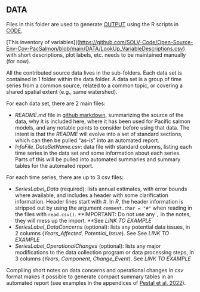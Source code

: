 ## DATA

Files in this folder are used to generate [OUTPUT](https://github.com/SOLV-Code/Open-Source-Env-Cov-PacSalmon/tree/main/OUTPUT) using the R scripts in [CODE](https://github.com/SOLV-Code/Open-Source-Env-Cov-PacSalmon/tree/main/CODE).


[This inventory of variables]((https://github.com/SOLV-Code/Open-Source-Env-Cov-PacSalmon/blob/main/DATA/LookUp_VariableDescriptions.csv) with short descriptions, plot labels, etc. needs to be maintained manually (for now).


All the contributed source data lives in the sub-folders. Each data set is contained in 1 folder within the data folder. A data set is a group of time series from a common source, related to a common topic, or covering a shared spatial extent (e.g., same watershed).

For each data set, there are 2 main files:

* *README.md* file in [github markdown](https://docs.github.com/en/get-started/writing-on-github/getting-started-with-writing-and-formatting-on-github/basic-writing-and-formatting-syntax), summarizing the source of the data, why it is included here, where it has been used for Pacific salmon models, and any notable points to consider before using that data. The intent is that the *README* will evolve into a set of standard sections, which can then be pulled "as-is" into an automated report.
* *InfoFile_DataSetName.csv*: data file with standard columns, listing each time series in the data set and some information about each series. Parts of this will be pulled into automated summaries and summary tables for the automated report.

For each time series, there are up to 3 csv files: 

* *SeriesLabel_Data* (required): lists annual estimates, with error bounds where available, and includes a header with some clarification information. Header lines start with *#*. In *R*, the header information is stripped out by using the argument ```comment.char = "#"``` when reading in the files with ```read.csv()```.  **IMPORTANT: Do not use any ```,``` in the notes, they will mess up the import. **See  *LINK TO EXAMPLE*
* *SeriesLabel_DataConcerns* (optional): lists any potential data issues, in 2 columns (*Years_Affected*, *Potential_Issue*). See See  *LINK TO EXAMPLE*
* *SeriesLabel_OperationalChanges* (optional): lists any major modifications to the data collection program or data processing steps, in 3 columns (*Years*, *Component*, *Change_Event*). See *LINK TO EXAMPLE*

Compiling short notes on data concerns and operational changes in *csv* format makes it possible to generate compact summary tables in an automated report (see examples in the appendices of [Pestal et al. 2022](https://www.psc.org/download/33/psc-technical-reports/14359/psc-technical-report-no-48.pdf)).





